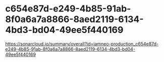# c654e87d-e249-4b85-91ab-8f0a6a7a8866-8aed2119-6134-4bd3-bd04-49ee5f440169
https://sonarcloud.io/summary/overall?id=iamneo-production_c654e87d-e249-4b85-91ab-8f0a6a7a8866-8aed2119-6134-4bd3-bd04-49ee5f440169
